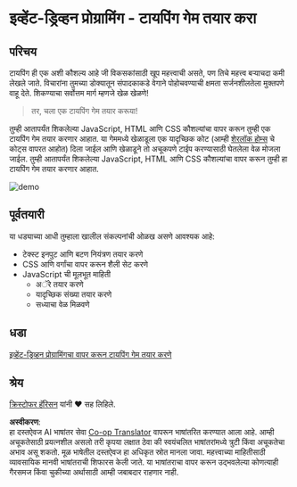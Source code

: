 <!--
CO_OP_TRANSLATOR_METADATA:
{
  "original_hash": "957547b822c40042e07d591c4fbfde4f",
  "translation_date": "2025-08-26T00:53:30+00:00",
  "source_file": "4-typing-game/README.md",
  "language_code": "mr"
}
-->
# इव्हेंट-ड्रिव्हन प्रोग्रामिंग - टायपिंग गेम तयार करा

## परिचय

टायपिंग ही एक अशी कौशल्य आहे जी विकसकांसाठी खूप महत्त्वाची असते, पण तिचे महत्त्व बऱ्याचदा कमी लेखले जाते. विचारांना तुमच्या डोक्यातून संपादकाकडे वेगाने पोहोचवण्याची क्षमता सर्जनशीलतेला मुक्तपणे वाहू देते. शिकण्याचा सर्वोत्तम मार्ग म्हणजे खेळ खेळणे!

> तर, चला एक टायपिंग गेम तयार करूया!

तुम्ही आतापर्यंत शिकलेल्या JavaScript, HTML आणि CSS कौशल्यांचा वापर करून तुम्ही एक टायपिंग गेम तयार करणार आहात. या गेममध्ये खेळाडूला एक यादृच्छिक कोट (आम्ही [शेरलॉक होम्स](https://en.wikipedia.org/wiki/Sherlock_Holmes) चे कोट्स वापरत आहोत) दिला जाईल आणि खेळाडूने तो अचूकपणे टाईप करण्यासाठी घेतलेला वेळ मोजला जाईल. तुम्ही आतापर्यंत शिकलेल्या JavaScript, HTML आणि CSS कौशल्यांचा वापर करून तुम्ही हा टायपिंग गेम तयार करणार आहात.

![demo](../../../4-typing-game/images/demo.gif)

## पूर्वतयारी

या धड्याच्या आधी तुम्हाला खालील संकल्पनांची ओळख असणे आवश्यक आहे:

- टेक्स्ट इनपुट आणि बटण नियंत्रण तयार करणे
- CSS आणि वर्गांचा वापर करून शैली सेट करणे
- JavaScript ची मूलभूत माहिती
  - अॅरे तयार करणे
  - यादृच्छिक संख्या तयार करणे
  - सध्याचा वेळ मिळवणे

## धडा

[इव्हेंट-ड्रिव्हन प्रोग्रामिंगचा वापर करून टायपिंग गेम तयार करणे](./typing-game/README.md)

## श्रेय

[क्रिस्टोफर हॅरिसन](http://www.twitter.com/geektrainer) यांनी ♥️ सह लिहिले.

**अस्वीकरण**:  
हा दस्तऐवज AI भाषांतर सेवा [Co-op Translator](https://github.com/Azure/co-op-translator) वापरून भाषांतरित करण्यात आला आहे. आम्ही अचूकतेसाठी प्रयत्नशील असलो तरी कृपया लक्षात ठेवा की स्वयंचलित भाषांतरांमध्ये त्रुटी किंवा अचूकतेचा अभाव असू शकतो. मूळ भाषेतील दस्तऐवज हा अधिकृत स्रोत मानला जावा. महत्त्वाच्या माहितीसाठी व्यावसायिक मानवी भाषांतराची शिफारस केली जाते. या भाषांतराचा वापर करून उद्भवलेल्या कोणत्याही गैरसमज किंवा चुकीच्या अर्थासाठी आम्ही जबाबदार राहणार नाही.